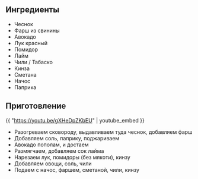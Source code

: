 ## Ингредиенты

- Чеснок
- Фарш из свинины
- Авокадо
- Лук красный
- Помидор
- Лайм
- Чили / Табаско
- Кинза
- Сметана
- Начос
- Паприка

## Приготовление

{{ "https://youtu.be/gXHeDpZKbEU" | youtube_embed }}

- Разогреваем сковороду, выдавливаем туда чеснок, добавляем фарш
- Добавляем соль, паприку, поджариваем
- Авокадо пополам, и достаем
- Размягчаем, добавляем сок лайма
- Нарезаем лук, помидоры (без мякоти), кинзу
- Добавляем овощи, соль, чили
- Подаем с начос, фаршем, сметаной, чили, кинзу